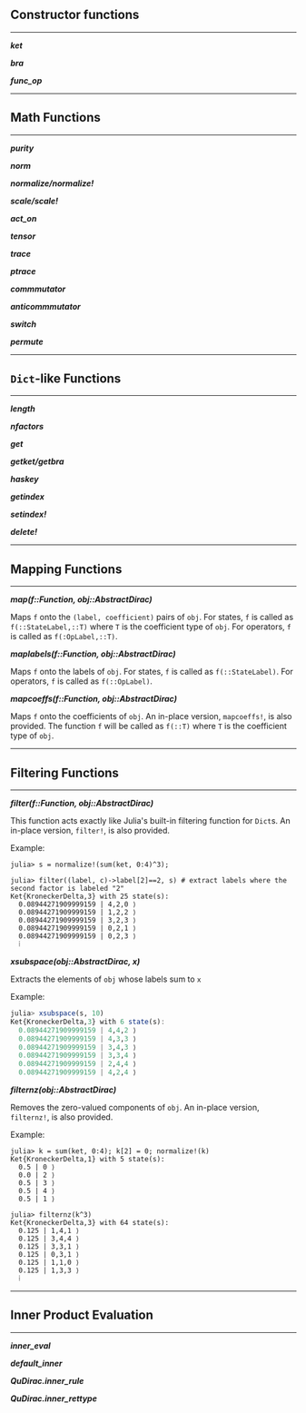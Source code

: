 ## Constructor functions
---

_**ket**_

_**bra**_

_**func_op**_

---
## Math Functions
---

_**purity**_

_**norm**_

_**normalize/normalize!**_

_**scale/scale!**_

_**act_on**_

_**tensor**_

_**trace**_

_**ptrace**_

_**commmutator**_

_**anticommmutator**_

_**switch**_

_**permute**_

---
## `Dict`-like Functions
---

_**length**_

_**nfactors**_

_**get**_

_**getket/getbra**_

_**haskey**_

_**getindex**_

_**setindex!**_

_**delete!**_

---
## Mapping Functions
---

_**map(f::Function, obj::AbstractDirac)**_

Maps `f` onto the `(label, coefficient)` pairs of `obj`. For states, `f` is called as `f(::StateLabel,::T)` where `T` is the coefficient type of `obj`. For operators, `f` is called as `f(:OpLabel,::T)`.

_**maplabels(f::Function, obj::AbstractDirac)**_

Maps `f` onto the labels of `obj`. For states, `f` is called as `f(::StateLabel)`. For operators, `f` is called as `f(::OpLabel)`.

_**mapcoeffs(f::Function, obj::AbstractDirac)**_

Maps `f` onto the coefficients of `obj`. An in-place version, `mapcoeffs!`, is also provided. The function `f` will be called as `f(::T)` where `T` is the coefficient type of `obj`.

---
## Filtering Functions
---

_**filter(f::Function, obj::AbstractDirac)**_

This function acts exactly like Julia's built-in filtering function for `Dict`s. An in-place version, `filter!`, is also provided.

Example:

```
julia> s = normalize!(sum(ket, 0:4)^3);

julia> filter((label, c)->label[2]==2, s) # extract labels where the second factor is labeled "2" 
Ket{KroneckerDelta,3} with 25 state(s):
  0.08944271909999159 | 4,2,0 ⟩
  0.08944271909999159 | 1,2,2 ⟩
  0.08944271909999159 | 3,2,3 ⟩
  0.08944271909999159 | 0,2,1 ⟩
  0.08944271909999159 | 0,2,3 ⟩
  ⁞
```

_**xsubspace(obj::AbstractDirac, x)**_

Extracts the elements of `obj` whose labels sum to `x`

Example:

```julia
julia> xsubspace(s, 10)
Ket{KroneckerDelta,3} with 6 state(s):
  0.08944271909999159 | 4,4,2 ⟩
  0.08944271909999159 | 4,3,3 ⟩
  0.08944271909999159 | 3,4,3 ⟩
  0.08944271909999159 | 3,3,4 ⟩
  0.08944271909999159 | 2,4,4 ⟩
  0.08944271909999159 | 4,2,4 ⟩
```

_**filternz(obj::AbstractDirac)**_

Removes the zero-valued components of `obj`. An in-place version, `filternz!`, is also provided.

Example:

```
julia> k = sum(ket, 0:4); k[2] = 0; normalize!(k)
Ket{KroneckerDelta,1} with 5 state(s):
  0.5 | 0 ⟩
  0.0 | 2 ⟩
  0.5 | 3 ⟩
  0.5 | 4 ⟩
  0.5 | 1 ⟩

julia> filternz(k^3)
Ket{KroneckerDelta,3} with 64 state(s):
  0.125 | 1,4,1 ⟩
  0.125 | 3,4,4 ⟩
  0.125 | 3,3,1 ⟩
  0.125 | 0,3,1 ⟩
  0.125 | 1,1,0 ⟩
  0.125 | 1,3,3 ⟩
  ⁞
```

---
## Inner Product Evaluation
---

_**inner_eval**_

_**default_inner**_

_**QuDirac.inner_rule**_

_**QuDirac.inner_rettype**_
